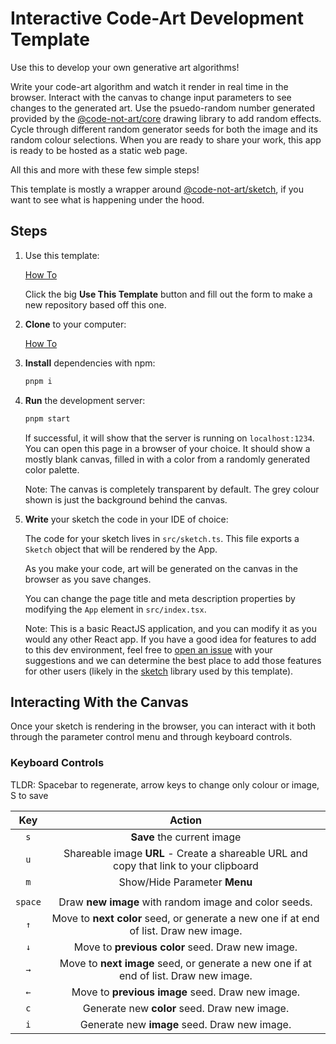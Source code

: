# Interactive Code-Art Development Template

Use this to develop your own generative art algorithms!

Write your code-art algorithm and watch it render in real time in the browser. Interact with the canvas to change input parameters to see changes to the generated art. Use the psuedo-random number generated provided by the [@code-not-art/core](https://github.com/code-not-art/core) drawing library to add random effects. Cycle through different random generator seeds for both the image and its random colour selections. When you are ready to share your work, this app is ready to be hosted as a static web page.

All this and more with these few simple steps!

This template is mostly a wrapper around [@code-not-art/sketch](https://github.com/code-not-art/sketch), if you want to see what is happening under the hood.

## Steps

1. Use this template:

   [How To](https://docs.github.com/en/repositories/creating-and-managing-repositories/creating-a-repository-from-a-template)

   Click the big **Use This Template** button and fill out the form to make a new repository based off this one.

1. **Clone** to your computer:

   [How To](https://docs.github.com/en/desktop/contributing-and-collaborating-using-github-desktop/adding-and-cloning-repositories/cloning-a-repository-from-github-to-github-desktop)

1. **Install** dependencies with npm:

   ```sh
   pnpm i
   ```

1. **Run** the development server:

   ```sh
   pnpm start
   ```

   If successful, it will show that the server is running on `localhost:1234`. You can open this page in a browser of your choice. It should show a mostly blank canvas, filled in with a color from a randomly generated color palette.

   Note: The canvas is completely transparent by default. The grey colour shown is just the background behind the canvas.

1. **Write** your sketch the code in your IDE of choice:

   The code for your sketch lives in `src/sketch.ts`. This file exports a `Sketch` object that will be rendered by the App.

   As you make your code, art will be generated on the canvas in the browser as you save changes.

   You can change the page title and meta description properties by modifying the `App` element in `src/index.tsx`.

   Note: This is a basic ReactJS application, and you can modify it as you would any other React app. If you have a good idea for features to add to this dev environment, feel free to [open an issue](https://github.com/code-not-art/template/issues) with your suggestions and we can determine the best place to add those features for other users (likely in the [sketch](https://github.com/code-not-art/sketch) library used by this template).

## Interacting With the Canvas

Once your sketch is rendering in the browser, you can interact with it both through the parameter control menu and through keyboard controls.

### Keyboard Controls

TLDR: Spacebar to regenerate, arrow keys to change only colour or image, S to save

| **Key** |                                      **Action**                                       |
| :-----: | :-----------------------------------------------------------------------------------: |
|   `s`   |                              **Save** the current image                               |
|   `u`   | Shareable image **URL** - Create a shareable URL and copy that link to your clipboard |
|   `m`   |                             Show/Hide Parameter **Menu**                              |
|         |                                                                                       |
| `space` |                 Draw **new image** with random image and color seeds.                 |
|   `↑`   | Move to **next color** seed, or generate a new one if at end of list. Draw new image. |
|   `↓`   |                   Move to **previous color** seed. Draw new image.                    |
|   `→`   | Move to **next image** seed, or generate a new one if at end of list. Draw new image. |
|   `←`   |                   Move to **previous image** seed. Draw new image.                    |
|   `c`   |                     Generate new **color** seed. Draw new image.                      |
|   `i`   |                     Generate new **image** seed. Draw new image.                      |
